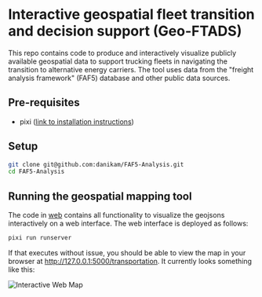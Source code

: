 # Interactive geospatial fleet transition and decision support (Geo-FTADS)

This repo contains code to produce and interactively visualize publicly available geospatial data to support trucking fleets in navigating the transition to alternative energy carriers. The tool uses data from the "freight analysis framework" (FAF5) database and other public data sources.

## Pre-requisites
* pixi ([link to installation instructions](https://prefix.dev/docs/pixi/overview#installation))

## Setup

```bash
git clone git@github.com:danikam/FAF5-Analysis.git
cd FAF5-Analysis
```

## Running the geospatial mapping tool

The code in [web](./web) contains all functionality to visualize the geojsons interactively on a web interface. The web interface is deployed as follows:

```bash
pixi run runserver
```

If that executes without issue, you should be able to view the map in your browser at http://127.0.0.1:5000/transportation. It currently looks something like this:

![Interactive Web Map](./images/web_map.png)





